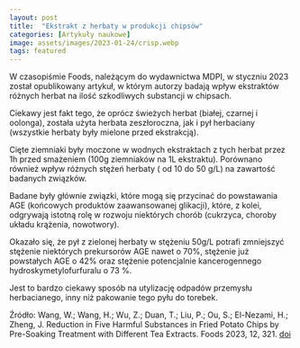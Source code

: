 ```yaml
---
layout: post
title:  "Ekstrakt z herbaty w produkcji chipsów"
categories: [Artykuły naukowe]
image: assets/images/2023-01-24/crisp.webp
tags: featured
---
```

W czasopiśmie Foods, należącym do wydawnictwa MDPI, w styczniu 2023 został opublikowany artykuł, w którym autorzy badają wpływ ekstraktów różnych herbat na ilość szkodliwych substancji w chipsach.

Ciekawy jest fakt tego, że oprócz świeżych herbat (białej, czarnej i oolonga), została użyta herbata zeszłoroczna, jak i pył herbaciany (wszystkie herbaty były mielone przed ekstrakcją).

Cięte ziemniaki były moczone w wodnych ekstraktach z tych herbat przez 1h przed smażeniem (100g ziemniaków na 1L ekstraktu). Porównano również wpływ różnych stężeń herbaty ( od 10 do 50 g/L) na zawartość badanych związków.

Badane były głównie związki, które mogą się przycinać do powstawania AGE (końcowych produktów zaawansowanej glikacji), które, z kolei, odgrywają istotną rolę w rozwoju niektórych chorób (cukrzyca, choroby układu krążenia, nowotwory).

Okazało się, że pył z zielonej herbaty w stężeniu 50g/L potrafi zmniejszyć stężenie niektórych prekursorów AGE nawet o 70%, stężenie już powstałych AGE o 42% oraz stężenie potencjalnie kancerogennego hydroskymetylofurfuralu o 73 %.

Jest to bardzo ciekawy sposób na utylizację odpadów przemysłu herbacianego, inny niż pakowanie tego pyłu do torebek.

Źródło:
Wang, W.; Wang, H.; Wu, Z.; Duan, T.; Liu, P.; Ou, S.; El-Nezami, H.; Zheng, J. Reduction in Five Harmful Substances in Fried Potato Chips by Pre-Soaking Treatment with Different Tea Extracts. Foods 2023, 12, 321. [doi](https://doi.org/10.3390/foods12020321)